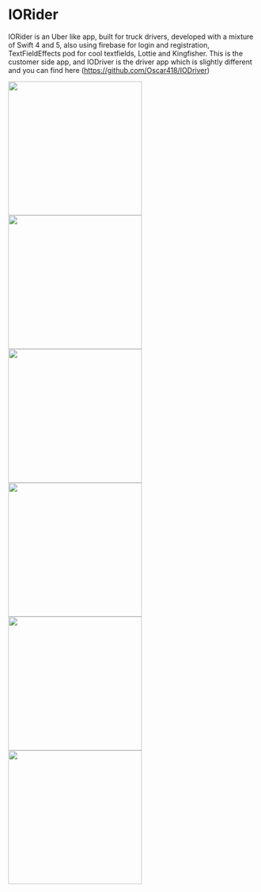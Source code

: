 # IORider

IORider is an Uber like app, built for truck drivers, developed with a mixture of Swift 4 and 5, also using firebase for login and registration, TextFieldEffects pod for cool textfields, Lottie and Kingfisher. This is the customer side app, and IODriver is the driver app which is slightly different and you can find here (https://github.com/Oscar418/IODriver)

<img src="https://user-images.githubusercontent.com/30527861/60421505-44c62680-9bea-11e9-8422-c1c1b88fef4d.JPG" width="270"><img src="https://user-images.githubusercontent.com/30527861/60421732-b1d9bc00-9bea-11e9-99ad-238314651abe.JPG" width="270"><img src="https://user-images.githubusercontent.com/30527861/60421752-bb632400-9bea-11e9-98b7-e4aaec5f6b10.JPG" width="270"><img src="https://user-images.githubusercontent.com/30527861/60421810-e51c4b00-9bea-11e9-9974-1e3da3a69dd8.png" width="270"><img src="https://user-images.githubusercontent.com/30527861/60421831-ecdbef80-9bea-11e9-8049-0b3ab28966a7.png" width="270"><img src="https://user-images.githubusercontent.com/30527861/60441874-31ca4b00-9c18-11e9-9362-ddd3c9eb5c34.png" width="270">
